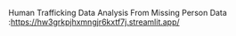 Human Trafficking Data Analysis From Missing Person Data :https://hw3grkpjhxmngjr6kxtf7j.streamlit.app/
